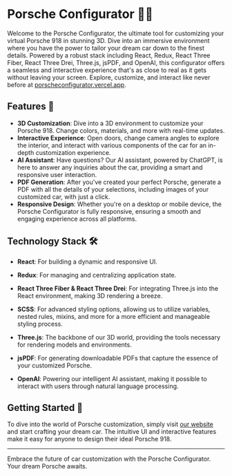 # Porsche Configurator 🚗💨

Welcome to the Porsche Configurator, the ultimate tool for customizing your virtual Porsche 918 in stunning 3D. Dive into an immersive environment where you have the power to tailor your dream car down to the finest details. Powered by a robust stack including React, Redux, React Three Fiber, React Three Drei, Three.js, jsPDF, and OpenAI, this configurator offers a seamless and interactive experience that's as close to real as it gets without leaving your screen. Explore, customize, and interact like never before at [porscheconfigurator.vercel.app](https://porscheconfigurator.vercel.app/).

## Features 🌟

-   **3D Customization**: Dive into a 3D environment to customize your Porsche 918. Change colors, materials, and more with real-time updates.
-   **Interactive Experience**: Open doors, change camera angles to explore the interior, and interact with various components of the car for an in-depth customization experience.
-   **AI Assistant**: Have questions? Our AI assistant, powered by ChatGPT, is here to answer any inquiries about the car, providing a smart and responsive user interaction.
-   **PDF Generation**: After you've created your perfect Porsche, generate a PDF with all the details of your selections, including images of your customized car, with just a click.
-   **Responsive Design**: Whether you're on a desktop or mobile device, the Porsche Configurator is fully responsive, ensuring a smooth and engaging experience across all platforms.

## Technology Stack 🛠️

-   **React**: For building a dynamic and responsive UI.
-   **Redux**: For managing and centralizing application state.
-   **React Three Fiber & React Three Drei**: For integrating Three.js into the React environment, making 3D rendering a breeze.
-   **SCSS**: For advanced styling options, allowing us to utilize variables, nested rules, mixins, and more for a more efficient and manageable styling process.

-   **Three.js**: The backbone of our 3D world, providing the tools necessary for rendering models and environments.
-   **jsPDF**: For generating downloadable PDFs that capture the essence of your customized Porsche.
-   **OpenAI**: Powering our intelligent AI assistant, making it possible to interact with users through natural language processing.

## Getting Started 🚀

To dive into the world of Porsche customization, simply visit [our website](https://porscheconfigurator.vercel.app/) and start crafting your dream car. The intuitive UI and interactive features make it easy for anyone to design their ideal Porsche 918.

---

Embrace the future of car customization with the Porsche Configurator. Your dream Porsche awaits.
